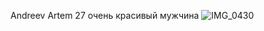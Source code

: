 Andreev Artem 27 очень красивый мужчина 
![IMG_0430](https://user-images.githubusercontent.com/123077179/230611858-982dc887-cf00-4693-8d9d-273ccf0d5dcd.PNG)

